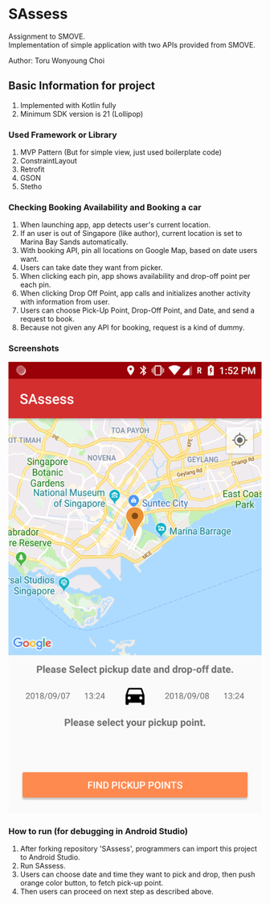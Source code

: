 # SAssess
Assignment to SMOVE.  
Implementation of simple application with two APIs provided from SMOVE.  

Author: Toru Wonyoung Choi

## Basic Information for project
1. Implemented with Kotlin fully
2. Minimum SDK version is 21 (Lollipop)

### Used Framework or Library  
1. MVP Pattern (But for simple view, just used boilerplate code)
2. ConstraintLayout
3. Retrofit
4. GSON
5. Stetho

### Checking Booking Availability and Booking a car
1. When launching app, app detects user's current location.
2. If an user is out of Singapore (like author), current location is set to Marina Bay Sands automatically.
3. With booking API, pin all locations on Google Map, based on date users want.
4. Users can take date they want from picker.
5. When clicking each pin, app shows availability and drop-off point per each pin.
6. When clicking Drop Off Point, app calls and initializes another activity with information from user.
7. Users can choose Pick-Up Point, Drop-Off Point, and Date, and send a request to book.
8. Because not given any API for booking, request is a kind of dummy.
### Screenshots

![alt text](https://github.com/TORU0239/SAssess/blob/master/art/device-2018-09-07-135249.png)

### How to run (for debugging in Android Studio)
1. After forking repository 'SAssess', programmers can import this project to Android Studio.
2. Run SAssess.
3. Users can choose date and time they want to pick and drop, then push orange color button, to fetch pick-up point.
4. Then users can proceed on next step as described above.

